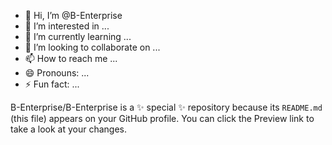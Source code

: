 - 👋 Hi, I’m @B-Enterprise
- 👀 I’m interested in ...
- 🌱 I’m currently learning ...
- 💞️ I’m looking to collaborate on ...
- 📫 How to reach me ...
- 😄 Pronouns: ...
- ⚡ Fun fact: ...


B-Enterprise/B-Enterprise is a ✨ special ✨ repository because its `README.md` (this file) appears on your GitHub profile.
You can click the Preview link to take a look at your changes.
